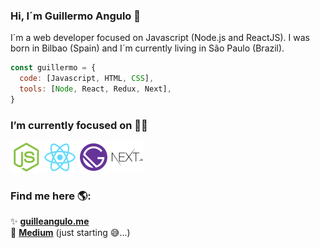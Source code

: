 ### Hi, I´m Guillermo Angulo 👋
I´m a web developer focused on Javascript (Node.js and ReactJS). I was born in Bilbao (Spain) and I´m currently living in São Paulo (Brazil). 

```javascript
const guillermo = {
  code: [Javascript, HTML, CSS],
  tools: [Node, React, Redux, Next],
}
```

### I’m currently focused on 👨‍💻
<img src="https://github.com/GuilleAngulo/guilleangulo/blob/master/nodejs.png" width="50">  <img src="https://github.com/GuilleAngulo/guilleangulo/blob/master/reactjs.png" width="50" >  <img src="https://github.com/GuilleAngulo/guilleangulo/blob/master/gatsbyjs.png" width="50" >  <img src="https://github.com/GuilleAngulo/guilleangulo/blob/master/nextjs.png" width="50" >

### Find me here 🌎:
✨ **[guilleangulo.me](https://guilleangulo.me/)**<br/>
📖 **[Medium](https://medium.com/@anyermo)** (just starting 😅...)

<!--
**GuilleAngulo/guilleangulo** is a ✨ _special_ ✨ repository because its `README.md` (this file) appears on your GitHub profile.

Here are some ideas to get you started:

- 🔭 I’m currently working on ...
- 🌱 I’m currently learning ...
- 👯 I’m looking to collaborate on ...
- 🤔 I’m looking for help with ...
- 💬 Ask me about ...
- 📫 How to reach me: ...
- 😄 Pronouns: ...
- ⚡ Fun fact: ...
-->

